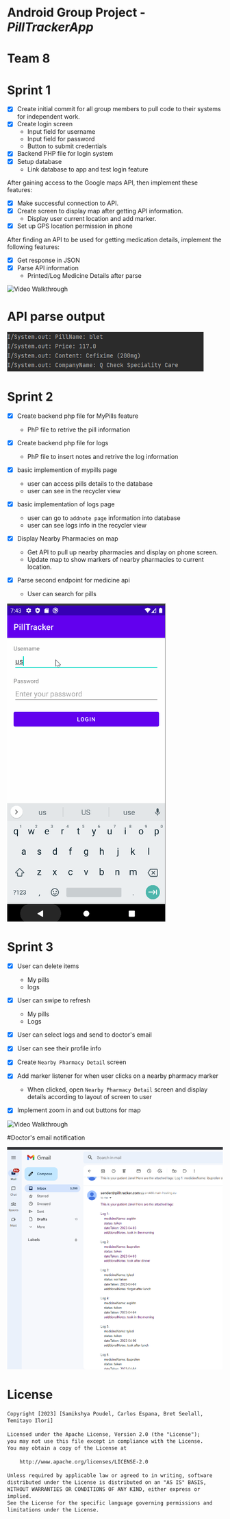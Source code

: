 # Android Group Project  - *PillTrackerApp*
# Team 8
# Sprint 1
- [x] Create initial commit for all group members to pull code to their systems for independent work.
- [x] Create login screen
     * Input field for username
     * Input field for password
     * Button to submit credentials
- [x] Backend PHP file for login system
- [x] Setup database
     * Link database to app and test login feature
     
After gaining access to the Google maps API, then implement these features:
- [x] Make successful connection to API.
- [x] Create screen to display map after getting API information.
     * Display user current location and add marker.
- [x] Set up GPS location permission in phone

After finding an API to be used for getting medication details, implement the following features:
- [x] Get response in JSON
- [x] Parse API information
     * Printed/Log Medicine Details after parse
     
 
 <img src='walkthrough_pillTracker_spring1.gif' title='Video Walkthrough' width='' alt='Video Walkthrough' />
 
 # API parse output
 <img src='pill_tracker.png' title='API' width='' alt='API pic' />
 
 # Sprint 2
 
 - [x] Create backend php file for MyPills feature
     * PhP file to retrive  the pill information
- [x] Create backend php file for logs
     * PhP file to insert notes and retrive  the log information
 - [x] basic implemention of mypills page
     * user can access pills details to the database
     * user can see in the recycler view
     
 - [x] basic implementation of logs page
     * user can go to `addnote page` information into database
     * user can see logs info in the recycler view
     
 - [x] Display Nearby Pharmacies on map
     * Get API to pull up nearby pharmacies and display on phone screen.
     * Update map to show markers of nearby pharmacies to current location.
     
 - [x] Parse second endpoint for medicine api    
     * User can search for pills
  
    
  <img src='walkthrough_pillTracker_sprint_2.gif' title='Video Walkthrough' width='' alt='Video Walkthrough' />

 
  # Sprint 3
  
  - [x] User can delete items
     * My pills 
     * logs
  - [x] User can swipe to refresh
     * My pills
     * Logs
 - [x] User can select logs and send to doctor's email
 - [x] User can see their profile info
 - [x] Create `Nearby Pharmacy Detail` screen
 - [x] Add marker listener for when user clicks on a nearby pharmacy marker
     * When clicked, open `Nearby Pharmacy Detail` screen and display details according to layout of screen to user
 - [x] Implement zoom in and out buttons for map
 
 
  <img src='walkthrough_pillTracker_sprint3.gif' title='Video Walkthrough' width='' alt='Video Walkthrough' />
  
 #Doctor's email notification
 
 <img src='email_notification.png' title='API' width='' alt='email notification' />
  
 # License
    Copyright [2023] [Samikshya Poudel, Carlos Espana, Bret Seelall, Temitayo Ilori]

    Licensed under the Apache License, Version 2.0 (the "License");
    you may not use this file except in compliance with the License.
    You may obtain a copy of the License at

        http://www.apache.org/licenses/LICENSE-2.0

    Unless required by applicable law or agreed to in writing, software
    distributed under the License is distributed on an "AS IS" BASIS,
    WITHOUT WARRANTIES OR CONDITIONS OF ANY KIND, either express or implied.
    See the License for the specific language governing permissions and
    limitations under the License.
